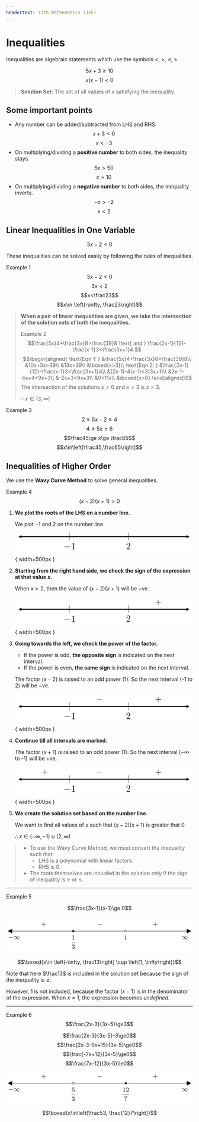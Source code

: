 ```yaml
---
headertext: 11th Mathematics (JEE)
...
```


# **Inequalities**

Inequalities are algebraic statements which use the symbols $<$, $>$, $\le$, $\ge$.

$$5x+3\ge 10$$
$$x(x-1)<0$$

> **Solution Set:** The set of all values of $x$ satisfying the inequality.

## Some important points
- Any number can be added/subtracted from LHS and RHS.
    $$x+3<0$$
    $$x<-3\tag{subtract $3$}$$
- On multiplying/dividing a **positive number** to both sides, the inequality stays.
    $$5x>50$$
    $$x>10\tag{divide $5$}$$
- On multiplying/dividing a **negative number** to both sides, the inequality inverts.
    $$-x>-2$$
    $$x<2\tag{multiply $-1$}$$


## Linear Inequalities in One Variable

$$3x-2<0$$

These inequalities can be solved easily by following the rules of inequalities.

Example 1
$$3x-2<0$$
$$3x<2$$
$$x<\frac23$$
$$x\in \left(-\infty, \frac23\right)$$

> **When a pair of linear inequalities are given, we take the intersection of the solution sets of both the inequalities.**
> 
> Example 2
> $$\frac{5x}4+\frac{3x}8>\frac{39}8 \text{ and } \frac{2x-1}{12}-\frac{x-1}3<\frac{3x+1}4 $$
> $$\begin{aligned}
> \text{Eqn 1: } &\frac{5x}4+\frac{3x}8>\frac{39}8\\
> &10x+3x>39\\
> &13x>39\\
> &\boxed{x>3}\\
> \text{Eqn 2: } &\frac{2x-1}{12}-\frac{x-1}3<\frac{3x+1}4\\
> &(2x-1)-4(x-1)<3(3x+1)\\
> &2x-1-4x+4<9x+3\\
> &-2x+3<9x+3\\
> &0<11x\\
> &\boxed{x>0}
> \end{aligned}$$
> The intersection of the solutions $x>0$ and $x>3$ is $x>3$.
> 
> $\therefore x\in (3,\infty)$

Example 3
$$2\ge 5x-2\ge 4$$
$$4\ge 5x\ge 6$$
$$\frac45\ge x\ge \frac65$$
$$x\in\left[\frac45,\frac65\right]$$

## Inequalities of Higher Order

We use the **Wavy Curve Method** to solve general inequalities.

Example 4
$$(x-2)(x+1)>0$$


1. **We plot the roots of the LHS on a number line.**
   
   We plot $-1$ and $2$ on the number line.

   ![](/images/2022-06-02-13-30-30.png){ width=500px }

2. **Starting from the right hand side, we check the sign of the expression at that value $x$.**

    When $x>2$, then the value of $(x-2)(x+1)$ will be $+\mathrm{ve}$.

    ![](/images/2022-06-02-13-30-07.png){ width=500px }

3. **Going towards the left, we check the power of the factor.**
     - If the power is odd, **the opposite sign** is indicated on the next interval.
     - If the power is even, **the same sign** is indicated on the next interval.
  
   The factor $(x-2)$ is raised to an odd power ($1$). So the next interval (-1 to 2) will be $-\mathrm{ve}$.

   ![](/images/2022-06-02-13-29-54.png){ width=500px }

4. **Continue till all intervals are marked.**

   The factor $(x+1)$ is raised to an odd power ($1$). So the next interval ($-\infty$ to -1) will be $+\mathrm{ve}$.

    ![](/images/2022-06-02-13-28-57.png){ width=500px }

5. **We create the solution set based on the number line.**

   We want to find all values of $x$ such that $(x-2)(x+1)$ is greater that $0$.

   $\therefore x\in(-\infty, -1)\cup(2, \infty)$

> - To use the Wavy Curve Method, we must convert the inequality such that:
>   - LHS is a polynomial with linear factors.
>   - RHS is 0.
> - The roots themselves are included in the solution only if the sign of inequality is $\ge$ or $\le$.

******

Example 5

$$\frac{3x-1}{x-1}\ge 0$$

![](/images/2022-06-02-14-31-02.png)

$$\boxed{x\in \left(-\infty, \frac13\right] \cup \left(1, \infty\right)}$$

Note that here $\frac13$ is included in the solution set because the sign of the inequality is $\ge$.

However, $1$ is not included, because the factor $(x-1)$ is in the denominator of the expression. When $x=1$, the expression becomes *undefined*.


*****

Example 6
$$\frac{2x-3}{3x-5}\ge3$$

$$\frac{2x-3}{3x-5}-3\ge0$$
$$\frac{2x-3-9x+15}{3x-5}\ge0$$
$$\frac{-7x+12}{3x-5}\ge0$$
$$\frac{7x-12}{3x-5}\le0$$

![](/images/2022-06-02-14-51-38.png)

$$\boxed{x\in\left(\frac53, \frac{12}7\right]}$$